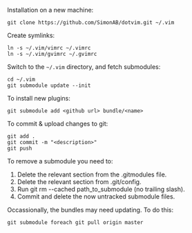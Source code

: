 Installation on a new machine:

    git clone https://github.com/SimonAB/dotvim.git ~/.vim

Create symlinks:

    ln -s ~/.vim/vimrc ~/.vimrc
    ln -s ~/.vim/gvimrc ~/.gvimrc

Switch to the `~/.vim` directory, and fetch submodules:

    cd ~/.vim
    git submodule update --init

To install new plugins:

    git submodule add <github url> bundle/<name>

To commit & upload changes to git:

    git add .
    git commit -m "<description>"
    git push

To remove a submodule you need to:

1. Delete the relevant section from the .gitmodules file.
2. Delete the relevant section from .git/config.
3. Run git rm --cached path_to_submodule (no trailing slash).
4. Commit and delete the now untracked submodule files.

Occassionally, the bundles may need updating.  To do this:

    git submodule foreach git pull origin master
